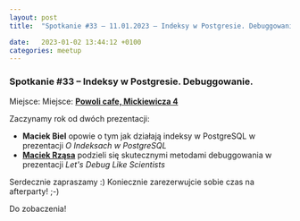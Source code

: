 ```yaml
---
layout: post
title:  "Spotkanie #33 – 11.01.2023 – Indeksy w Postgresie. Debuggowanie."

date:   2023-01-02 13:44:12 +0100
categories: meetup
---
```


### Spotkanie #33 – Indeksy w Postgresie. Debuggowanie.

Miejsce: Miejsce: **[Powoli cafe,  Mickiewicza 4](https://goo.gl/maps/4pFZqF9SeASVsMSn6)**

Zaczynamy rok od dwóch prezentacji:

* **Maciek Biel** opowie o tym jak działają indeksy w PostgreSQL w prezentacji _O Indeksach w PostgreSQL_
* **[Maciek Rząsa](https://twitter.com/mjrzasa)** podzieli się skutecznymi metodami debuggowania w prezentacji _Let's Debug Like Scientists_

Serdecznie zapraszamy :) Koniecznie zarezerwujcie sobie czas na afterparty! ;-)

Do zobaczenia!

